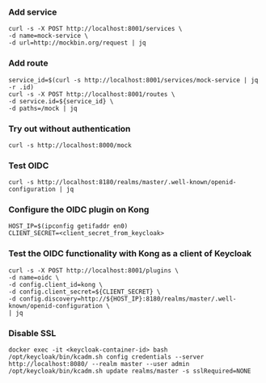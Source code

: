 ### Add service
```
curl -s -X POST http://localhost:8001/services \
-d name=mock-service \
-d url=http://mockbin.org/request | jq
```

### Add route
```
service_id=$(curl -s http://localhost:8001/services/mock-service | jq -r .id)
curl -s -X POST http://localhost:8001/routes \
-d service.id=${service_id} \
-d paths=/mock | jq
```

### Try out without authentication
```
curl -s http://localhost:8000/mock
```

### Test OIDC
```
curl -s http://localhost:8180/realms/master/.well-known/openid-configuration | jq
```

### Configure the OIDC plugin on Kong
```
HOST_IP=$(ipconfig getifaddr en0)
CLIENT_SECRET=<client_secret_from_keycloak>
```

### Test the OIDC functionality with Kong as a client of Keycloak
```
curl -s -X POST http://localhost:8001/plugins \
-d name=oidc \
-d config.client_id=kong \
-d config.client_secret=${CLIENT_SECRET} \
-d config.discovery=http://${HOST_IP}:8180/realms/master/.well-known/openid-configuration \
| jq
```

### Disable SSL
```
docker exec -it <keycloak-container-id> bash
/opt/keycloak/bin/kcadm.sh config credentials --server http://localhost:8080/ --realm master --user admin
/opt/keycloak/bin/kcadm.sh update realms/master -s sslRequired=NONE
```
